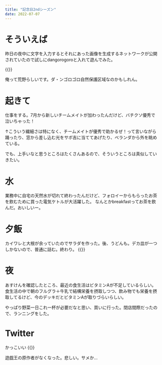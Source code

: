```yaml
---
title: "記念日2ndシーズン"
date: 2022-07-07
---
```



# そういえば
昨日の夜中に文字を入力するとそれにあった画像を生成するネットワークが公開されていたので試しにdangorogoroと入れて遊んでみた。

{{<tweet user="dango_bot" id="1544717087612243968">}}

俺って荒野らしいです。ダ・ンゴロゴロ自然保護区域なのかもしれん。
# 起きて
仕事をする。7月から新しいチームメイトが加わったんだけど、バチクソ優秀で泣いちゃった！

↑こういう繊細さは特になく、チームメイトが優秀で助かるぜ！って言いながら踊ったり、窓から差し込む光をサボ吉に当ててあげたり、ベランダから外を眺めている。

でも、上手いなと思うところはたくさんあるので、そういうところは真似していきたい。

# 水
業務中に自宅の天然水が切れて終わったんだけど、フォロイーからもらったお茶を飲むために買った電気ケトルが大活躍した。
なんとかbreakfastってお茶を飲んだ。おいしいー。
# 夕飯
カイワレと大根が余っていたのでサラダを作った。後、うどんも。デカ皿が一つしかないので、普通に詰む。終わり。
{{<tweet user="dango_bot" id="1545038987471224834">}}

# 夜
あすけんを確認したところ、最近の食生活はビタミンAが不足しているらしい。食生活の中で朝のフルグラ＋牛乳で結構栄養を摂取しつつ、飲み物でも栄養を摂取してるけど、今のデッキだとビタミンAが取りづらいらしい。

やっぱり野菜一日これ一杯が必要だなと思い、買いに行った。閉店間際だったので、ランニングをした。
# Twitter
かっこいい
{{<tweet user="dango_bot" id="1544906470923579392">}}

遊戯王の原作者がなくなった。悲しい。サメか...